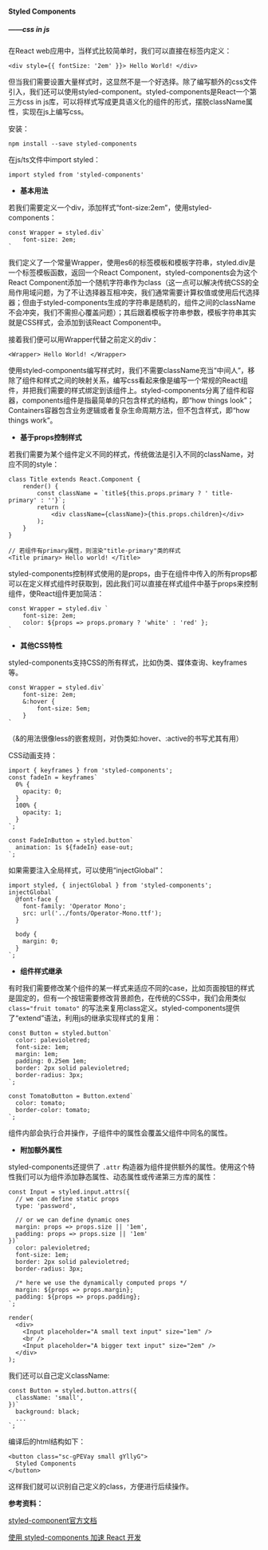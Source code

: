 #### Styled Components

##### ——css in js

在React web应用中，当样式比较简单时，我们可以直接在标签内定义：

```
<div style={{ fontSize: '2em' }}> Hello World! </div>
```

但当我们需要设置大量样式时，这显然不是一个好选择。除了编写额外的css文件引入，我们还可以使用styled-component。styled-components是React一个第三方css in js库，可以将样式写成更具语义化的组件的形式，摆脱className属性，实现在js上编写css。

安装：

```
npm install --save styled-components
```

在js/ts文件中import styled：

```
import styled from 'styled-components'
```

- **基本用法**

若我们需要定义一个div，添加样式“font-size:2em”，使用styled-components：

```
const Wrapper = styled.div`
	font-size: 2em;
`
```

我们定义了一个常量Wrapper，使用es6的标签模板和模板字符串，styled.div是一个标签模板函数，返回一个React Component，styled-components会为这个React Component添加一个随机字符串作为class（这一点可以解决传统CSS的全局作用域问题，为了不让选择器互相冲突，我们通常需要计算权值或使用后代选择器；但由于styled-components生成的字符串是随机的，组件之间的className不会冲突，我们不需担心覆盖问题）；其后跟着模板字符串参数，模板字符串其实就是CSS样式，会添加到该React Component中。 

接着我们便可以用Wrapper代替之前定义的div：

```
<Wrapper> Hello World! </Wrapper>
```

使用styled-components编写样式时，我们不需要className充当“中间人”，移除了组件和样式之间的映射关系，编写css看起来像是编写一个常规的React组件，并把我们需要的样式绑定到该组件上。styled-components分离了组件和容器，components组件是指最简单的只包含样式的结构，即“how things look”；Containers容器包含业务逻辑或者复杂生命周期方法，但不包含样式，即“how things work”。

- **基于props控制样式**

若我们需要为某个组件定义不同的样式，传统做法是引入不同的className，对应不同的style：

```
class Title extends React.Component {
    render() {
        const className = `title${this.props.primary ? ' title-primary' : ''}`;
        return (
            <div className={className}>{this.props.children}</div>
        );
    }
}

// 若组件有primary属性，则渲染"title-primary"类的样式
<Title primary> Hello world! </Title>
```

styled-components控制样式使用的是props，由于在组件中传入的所有props都可以在定义样式组件时获取到，因此我们可以直接在样式组件中基于props来控制组件，使React组件更加简洁：

```
const Wrapper = styled.div `
	font-size: 2em;
	color: ${props => props.promary ? 'white' : 'red' };
`
```

- **其他CSS特性**

styled-components支持CSS的所有样式，比如伪类、媒体查询、keyframes等。

```
const Wrapper = styled.div`
	font-size: 2em;
	&:hover {
        font-size: 5em;
	}
`
```

（&的用法很像less的嵌套规则，对伪类如:hover、:active的书写尤其有用）

CSS动画支持：

```
import { keyframes } from 'styled-components';
const fadeIn = keyframes`
  0% {
    opacity: 0;
  }
  100% {
    opacity: 1;
  }
`;

const FadeInButton = styled.button`
  animation: 1s ${fadeIn} ease-out;
`;
```

如果需要注入全局样式，可以使用“injectGlobal”：

```
import styled, { injectGlobal } from 'styled-components';
injectGlobal`
  @font-face {
    font-family: 'Operator Mono';
    src: url('../fonts/Operator-Mono.ttf');
  }

  body {
    margin: 0;
  }
`;
```

- **组件样式继承**

有时我们需要修改某个组件的某一样式来适应不同的case，比如页面按钮的样式是固定的，但有一个按钮需要修改背景颜色，在传统的CSS中，我们会用类似 `class="fruit tomato"` 的写法来复用class定义。styled-components提供了“extend”语法，利用js的继承实现样式的复用：

```
const Button = styled.button`
  color: palevioletred;
  font-size: 1em;
  margin: 1em;
  padding: 0.25em 1em;
  border: 2px solid palevioletred;
  border-radius: 3px;
`;

const TomatoButton = Button.extend`
  color: tomato;
  border-color: tomato;
`;
```

组件内部会执行合并操作，子组件中的属性会覆盖父组件中同名的属性。

- **附加额外属性**

styled-components还提供了 `.attr` 构造器为组件提供额外的属性。使用这个特性我们可以为组件添加静态属性、动态属性或传递第三方库的属性：

```
const Input = styled.input.attrs({
  // we can define static props
  type: 'password',

  // or we can define dynamic ones
  margin: props => props.size || '1em',
  padding: props => props.size || '1em'
})`
  color: palevioletred;
  font-size: 1em;
  border: 2px solid palevioletred;
  border-radius: 3px;

  /* here we use the dynamically computed props */
  margin: ${props => props.margin};
  padding: ${props => props.padding};
`;

render(
  <div>
    <Input placeholder="A small text input" size="1em" />
    <br />
    <Input placeholder="A bigger text input" size="2em" />
  </div>
);
```

我们还可以自己定义className:

```
const Button = styled.button.attrs({
  className: 'small',
})`
  background: black;
  ...
`;
```

编译后的html结构如下：

```
<button class="sc-gPEVay small gYllyG">
  Styled Components
</button>
```

这样我们就可以识别自己定义的class，方便进行后续操作。



**参考资料：**

[styled-component官方文档](https://www.styled-components.com/docs)

[使用 styled-components 加速 React 开发](https://zhuanlan.zhihu.com/p/28876652)